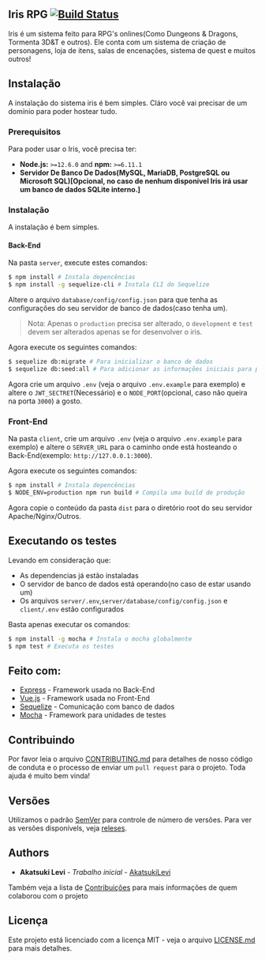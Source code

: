 ## Iris RPG [![Build Status](https://travis-ci.org/irisrpg/irisrpg.svg?branch=master)](https://travis-ci.org/irisrpg/irisrpg)

Iris é um sistema feito para RPG's onlines(Como Dungeons & Dragons, Tormenta 3D&T e outros).
Ele conta com um sistema de criação de personagens, loja de itens, salas de encenações, sistema de quest e muitos outros!

## Instalação

A instalação do sistema iris é bem simples. Cláro você vai precisar de um domínio para poder hostear tudo.

### Prerequisitos

Para poder usar o Iris, você precisa ter:

- **Node.js:** `>=12.6.0` and **npm:** `>=6.11.1`
- **Servidor De Banco De Dados(MySQL, MariaDB, PostgreSQL ou Microsoft SQL)[Opcional, no caso de nenhum disponível Iris irá usar um banco de dados SQLite interno.]**

### Instalação

A instalação é bem simples.

#### Back-End

Na pasta `server`, execute estes comandos:

```bash
$ npm install # Instala depencências
$ npm install -g sequelize-cli # Instala CLI do Sequelize
```

Altere o arquivo `database/config/config.json` para que tenha as configurações do seu servidor de banco de dados(caso tenha um).

> Nota: Apenas o `production` precisa ser alterado, o `development` e `test` devem ser alterados apenas se for desenvolver o iris.

Agora execute os seguintes comandos:

```bash
$ sequelize db:migrate # Para inicializar o banco de dados
$ sequelize db:seed:all # Para adicionar as informações iniciais para poder começar a usar
```

Agora crie um arquivo `.env` (veja o arquivo `.env.example` para exemplo) e altere o `JWT_SECTRET`(Necessário) e o `NODE_PORT`(opcional, caso não queira na porta `3000`) a gosto.

### Front-End

Na pasta `client`, crie um arquivo `.env` (veja o arquivo `.env.example` para exemplo) e altere o `SERVER_URL` para o caminho onde está hosteando o Back-End(exemplo: `http://127.0.0.1:3000`).

Agora execute os seguintes comandos:

```bash
$ npm install # Instala depencências
$ NODE_ENV=production npm run build # Compila uma build de produção
```

Agora copie o conteúdo da pasta `dist` para o diretório root do seu servidor Apache/Nginx/Outros.


## Executando os testes

Levando em consideração que:
- As dependencias já estão instaladas
- O servidor de banco de dados está operando(no caso de estar usando um)
- Os arquivos `server/.env`,`server/database/config/config.json` e `client/.env` estão configurados

Basta apenas executar os comandos:
```bash
$ npm install -g mocha # Instala o mocha globalmente
$ npm test # Executa os testes
```

## Feito com:

* [Express](https://expressjs.com/) - Framework usada no Back-End
* [Vue.js](https://vuejs.org/) - Framework usada no Front-End
* [Sequelize](https://sequelize.org/) - Comunicação com banco de dados
* [Mocha](https://mochajs.org/) - Framework para unidades de testes

## Contribuindo

Por favor leia o arquivo [CONTRIBUTING.md](https://gist.github.com/PurpleBooth/b24679402957c63ec426) para detalhes de nosso código de conduta e o processo de enviar um `pull request` para o projeto. Toda ajuda é muito bem vinda!

## Versões

Utilizamos o padrão [SemVer](http://semver.org/) para controle de número de versões. Para ver as versões disponívels, veja [releses](https://github.com/irisrpg/irisrpg/releases). 

## Authors

* **Akatsuki Levi** - *Trabalho inicial* - [AkatsukiLevi](https://github.com/akatsukilevi)

Também veja a lista de [Contribuições](https://github.com/irisrpg/irisrpg/contributors) para mais informações de quem colaborou com o projeto

## Licença

Este projeto está licenciado com a licença MIT - veja o arquivo [LICENSE.md](LICENSE.md) para mais detalhes.